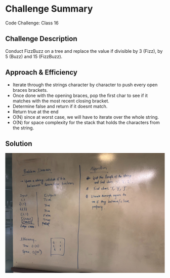 # Challenge Summary
Code Challenge: Class 16

## Challenge Description
Conduct FizzBuzz on a tree and replace the value if divisible by 3 (Fizz), by 5 (Buzz) and 15 (FizzBuzz).
## Approach & Efficiency
<!-- What approach did you take? Why? What is the Big O space/time for this approach? -->
- Iterate through the strings character by character to push every open braces brackets.
- Once done with the opening braces, pop the first char to see if it matches with the most recent closing bracket.
- Determine false and return if it doesnt match.
- Return true at the end
- O(N) since at worst case, we will have to iterate over the whole string.
- O(N) for space complexity for the stack that holds the characters from the string. 
## Solution
<!-- Embedded whiteboard image -->
![](../assets/challenge-13.jpg)
